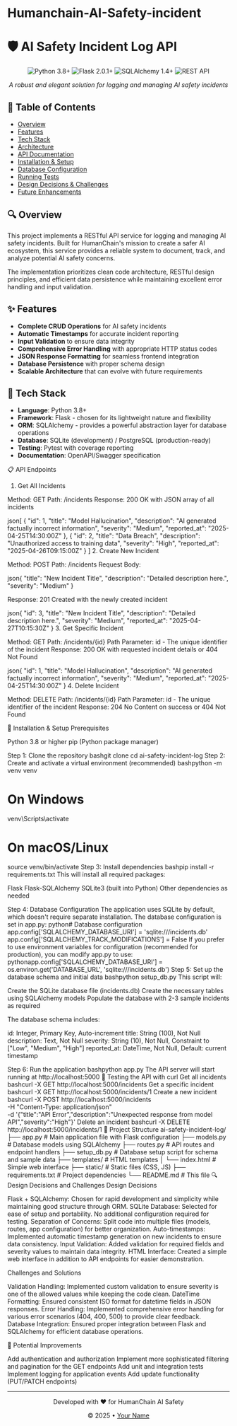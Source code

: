 # Humanchain-AI-Safety-incident
# 🛡️ AI Safety Incident Log API

<div align="center">
  <img src="https://img.shields.io/badge/Python-3.8+-blue.svg" alt="Python 3.8+">
  <img src="https://img.shields.io/badge/Flask-2.0.1+-green.svg" alt="Flask 2.0.1+">
  <img src="https://img.shields.io/badge/SQLAlchemy-1.4+-orange.svg" alt="SQLAlchemy 1.4+">
  <img src="https://img.shields.io/badge/REST-API-red.svg" alt="REST API">
</div>

<p align="center">
  <i>A robust and elegant solution for logging and managing AI safety incidents</i>
</p>

## 📑 Table of Contents
- [Overview](#-overview)
- [Features](#-features)
- [Tech Stack](#-tech-stack)
- [Architecture](#-architecture)
- [API Documentation](#-api-documentation)
- [Installation & Setup](#-installation--setup)
- [Database Configuration](#-database-configuration)
- [Running Tests](#-running-tests)
- [Design Decisions & Challenges](#-design-decisions--challenges)
- [Future Enhancements](#-future-enhancements)

## 🔍 Overview

This project implements a RESTful API service for logging and managing AI safety incidents. Built for HumanChain's mission to create a safer AI ecosystem, this service provides a reliable system to document, track, and analyze potential AI safety concerns.

The implementation prioritizes clean code architecture, RESTful design principles, and efficient data persistence while maintaining excellent error handling and input validation.

## ✨ Features

- **Complete CRUD Operations** for AI safety incidents
- **Automatic Timestamps** for accurate incident reporting
- **Input Validation** to ensure data integrity
- **Comprehensive Error Handling** with appropriate HTTP status codes
- **JSON Response Formatting** for seamless frontend integration
- **Database Persistence** with proper schema design
- **Scalable Architecture** that can evolve with future requirements

## 🔧 Tech Stack

- **Language**: Python 3.8+
- **Framework**: Flask - chosen for its lightweight nature and flexibility
- **ORM**: SQLAlchemy - provides a powerful abstraction layer for database operations
- **Database**: SQLite (development) / PostgreSQL (production-ready)
- **Testing**: Pytest with coverage reporting
- **Documentation**: OpenAPI/Swagger specification


📋 API Endpoints
1. Get All Incidents

Method: GET
Path: /incidents
Response: 200 OK with JSON array of all incidents

json[
  { "id": 1, "title": "Model Hallucination", "description": "AI generated factually incorrect information", "severity": "Medium", "reported_at": "2025-04-25T14:30:00Z" },
  { "id": 2, "title": "Data Breach", "description": "Unauthorized access to training data", "severity": "High", "reported_at": "2025-04-26T09:15:00Z" }
]
2. Create New Incident

Method: POST
Path: /incidents
Request Body:

json{
  "title": "New Incident Title",
  "description": "Detailed description here.",
  "severity": "Medium"
}

Response: 201 Created with the newly created incident

json{
  "id": 3, 
  "title": "New Incident Title", 
  "description": "Detailed description here.", 
  "severity": "Medium", 
  "reported_at": "2025-04-27T10:15:30Z"
}
3. Get Specific Incident

Method: GET
Path: /incidents/{id}
Path Parameter: id - The unique identifier of the incident
Response: 200 OK with requested incident details or 404 Not Found

json{
  "id": 1, 
  "title": "Model Hallucination", 
  "description": "AI generated factually incorrect information", 
  "severity": "Medium", 
  "reported_at": "2025-04-25T14:30:00Z"
}
4. Delete Incident

Method: DELETE
Path: /incidents/{id}
Path Parameter: id - The unique identifier of the incident
Response: 204 No Content on success or 404 Not Found

🔌 Installation & Setup
Prerequisites

Python 3.8 or higher
pip (Python package manager)

Step 1: Clone the repository
bashgit clone <repository-url>
cd ai-safety-incident-log
Step 2: Create and activate a virtual environment (recommended)
bashpython -m venv venv
# On Windows
venv\Scripts\activate
# On macOS/Linux
source venv/bin/activate
Step 3: Install dependencies
bashpip install -r requirements.txt
This will install all required packages:

Flask
Flask-SQLAlchemy
SQLite3 (built into Python)
Other dependencies as needed

Step 4: Database Configuration
The application uses SQLite by default, which doesn't require separate installation. The database configuration is set in app.py:
python# Database configuration
app.config['SQLALCHEMY_DATABASE_URI'] = 'sqlite:///incidents.db'
app.config['SQLALCHEMY_TRACK_MODIFICATIONS'] = False
If you prefer to use environment variables for configuration (recommended for production), you can modify app.py to use:
pythonapp.config['SQLALCHEMY_DATABASE_URI'] = os.environ.get('DATABASE_URL', 'sqlite:///incidents.db')
Step 5: Set up the database schema and initial data
bashpython setup_db.py
This script will:

Create the SQLite database file (incidents.db)
Create the necessary tables using SQLAlchemy models
Populate the database with 2-3 sample incidents as required

The database schema includes:

id: Integer, Primary Key, Auto-increment
title: String (100), Not Null
description: Text, Not Null
severity: String (10), Not Null, Constraint to ["Low", "Medium", "High"]
reported_at: DateTime, Not Null, Default: current timestamp

Step 6: Run the application
bashpython app.py
The API server will start running at http://localhost:5000
🧪 Testing the API with curl
Get all incidents
bashcurl -X GET http://localhost:5000/incidents
Get a specific incident
bashcurl -X GET http://localhost:5000/incidents/1
Create a new incident
bashcurl -X POST http://localhost:5000/incidents \
  -H "Content-Type: application/json" \
  -d '{"title":"API Error","description":"Unexpected response from model API","severity":"High"}'
Delete an incident
bashcurl -X DELETE http://localhost:5000/incidents/1
📂 Project Structure
ai-safety-incident-log/
├── app.py                 # Main application file with Flask configuration
├── models.py              # Database models using SQLAlchemy
├── routes.py              # API routes and endpoint handlers
├── setup_db.py            # Database setup script for schema and sample data
├── templates/             # HTML templates
│   └── index.html         # Simple web interface
├── static/                # Static files (CSS, JS)
├── requirements.txt       # Project dependencies
└── README.md              # This file
🔍 Design Decisions and Challenges
Design Decisions

Flask + SQLAlchemy: Chosen for rapid development and simplicity while maintaining good structure through ORM.
SQLite Database: Selected for ease of setup and portability. No additional configuration required for testing.
Separation of Concerns: Split code into multiple files (models, routes, app configuration) for better organization.
Auto-timestamps: Implemented automatic timestamp generation on new incidents to ensure data consistency.
Input Validation: Added validation for required fields and severity values to maintain data integrity.
HTML Interface: Created a simple web interface in addition to API endpoints for easier demonstration.

Challenges and Solutions

Validation Handling: Implemented custom validation to ensure severity is one of the allowed values while keeping the code clean.
DateTime Formatting: Ensured consistent ISO format for datetime fields in JSON responses.
Error Handling: Implemented comprehensive error handling for various error scenarios (404, 400, 500) to provide clear feedback.
Database Integration: Ensured proper integration between Flask and SQLAlchemy for efficient database operations.

🔄 Potential Improvements

Add authentication and authorization
Implement more sophisticated filtering and pagination for the GET endpoints
Add unit and integration tests
Implement logging for application events
Add update functionality (PUT/PATCH endpoints)

---

<div align="center">
  <p>Developed with ❤️ for HumanChain AI Safety</p>
  <p>© 2025 • <a href="https://github.com/yourusername">Your Name</a></p>
</div>

